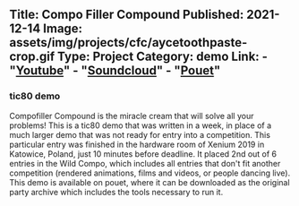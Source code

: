 ﻿Title: Compo Filler Compound
Published: 2021-12-14
Image: assets/img/projects/cfc/aycetoothpaste-crop.gif
Type: Project
Category: demo
Link:
    - "[Youtube](https://www.youtube.com/watch?v=b9_Vh9h3Ohw)"
    - "[Soundcloud](https://www.soundcloud.com/tfx-st)"
    - "[Pouet](https://www.pouet.net/prod.php?which=90528)"
---
### tic80 demo

Compofiller Compound is the miracle cream that will solve all your problems! This is a tic80 demo that was written in a week, in place of a much larger demo that was not ready for entry into a competition. This particular entry was finished in the hardware room of Xenium 2019 in Katowice, Poland, just 10 minutes before deadline. It placed 2nd out of 6 entries in the Wild Compo, which includes all entries that don't fit another competition (rendered animations, films and videos, or people dancing live). This demo is available on pouet, where it can be downloaded as the original party archive which includes the tools necessary to run it.

